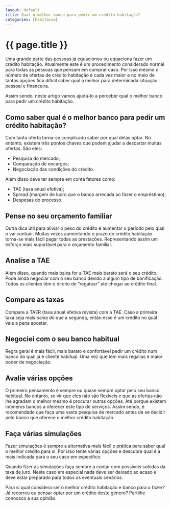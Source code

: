 ```yaml
---
layout: default
title: Qual o melhor banco para pedir um crédito habitação?
categories: [habitacao]
---
```


# {{ page.title }}

Uma grande parte das pessoas já equacionou ou equaciona fazer um crédito habitação. Atualmente este é um procedimento considerado normal para todas as pessoas que pensam em comprar caso. Por isso mesmo o número de ofertas de crédito habitação é cada vez maior e no meio de tantas opções fica difícil saber qual a melhor para determinada situação pessoal e financeira.

Assim sendo, neste artigo vamos ajudá-lo a perceber qual o melhor banco para pedir um crédito habitação.

## Como saber qual é o melhor banco para pedir um crédito habitação?

Com tanta oferta torna-se complicado saber por qual delas optar. No entanto, existem três pontos chaves que podem ajudar a descartar muitas ofertas. São eles:

* Pesquisa do mercado;
* Comparação de encargos;
* Negociação das condições do crédito.

Além disso deve ter sempre em conta fatores como:

* TAE (taxa anual efetiva);
* Spread (margem de lucro que o banco arrecada ao fazer o empréstimo);
* Despesas do processo.

## Pense no seu orçamento familiar

Outra dica útil para aliviar o peso do crédito é aumentar o período pelo qual o vai contrair. Muitas vezes aumentando o prazo do crédito habitação torna-se mais fácil pagar todas as prestações. Representando assim um esforço mais suportável para o orçamento familiar.

## Analise a TAE

Além disso, quando mais baixa for a TAE mais barato será o seu crédito. Pode ainda negociar com o seu banco devido a algum tipo de bonificação. Todos os clientes têm o direito de “regatear” até chegar ao crédito final.

## Compare as taxas

Compare a TAER (taxa anual efetiva revista) com a TAE. Caso a primeira taxa seja mais baixa do que a segunda, então esse é um crédito no qual vale a pena apostar.

## Negociei com o seu banco habitual

Regra geral é mais fácil, mais barato e confortável pedir um crédito num banco do qual já é cliente habitual. Uma vez que tem mais regalias e maior poder de negociação.

## Avalie várias opções

O primeiro pensamento é sempre ou quase sempre optar pelo seu banco habitual. No entanto, se vir que eles não são flexíveis e que as ofertas não lhe agradam o melhor mesmo é procurar outras opções. Até porque existem inúmeros bancos a oferecer este tipo de serviços. Assim sendo, é recomendado que faça uma vasta pesquisa de mercado antes de se decidir pelo banco que oferece o melhor crédito habitação.

## Faça várias simulações

Fazer simulações é sempre a alternativa mais fácil e prática para saber qual o melhor crédito para si. Por isso tente várias opções e descubra qual é a mais indicada para o seu caso em específico.

Quando fizer as simulações faça sempre a contar com possíveis subidas da taxa de juro. Neste caso em especial nada deve ser deixado ao acaso e deve estar preparado para todos os eventuais cenários.

Para si qual considera ser o melhor crédito habitação e banco para o fazer? Já recorreu ou pensar optar por um crédito deste género? Partilhe connosco a sua opinião.
